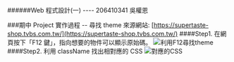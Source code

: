 ######Web 程式設計(一) ---- 206410341 吳權恩

###期中 Project 實作過程 -- 尋找 theme
來源網站: [https://supertaste-shop.tvbs.com.tw/](https://supertaste-shop.tvbs.com.tw/)
####Step1. 在網頁按下「F12 鍵」，指向想要的物件可以顯示原始碼。
![利用F12尋找theme](https://i.imgur.com/NSvyPcF.png)
####Step2. 利用 className 找出相對應的 CSS
![對應的CSS](https://i.imgur.com/ynjRDpx.png)

